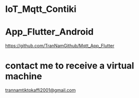 # IoT_Mqtt_Contiki
# App_Flutter_Android
https://github.com/TranNamGithub/Mqtt_App_Flutter
# contact me to receive a virtual machine
trannamtiktokaffi2001@gmail.com
